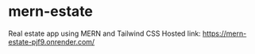 # mern-estate
Real estate app using MERN and Tailwind CSS
Hosted link:
https://mern-estate-pjf9.onrender.com/
